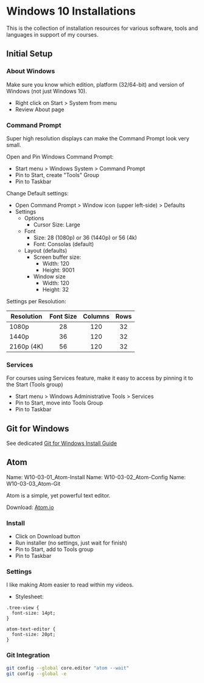 # Windows 10 Installations

This is the collection of installation resources for various software, tools and languages in support of my courses.

## Initial Setup

### About Windows

Make sure you know which edition, platform (32/64-bit) and version of Windows (not just Windows 10).

* Right click on Start > System from menu
* Review About page

### Command Prompt

Super high resolution displays can make the Command Prompt look very small.

Open and Pin Windows Command Prompt:

* Start menu > Windows System > Command Prompt
* Pin to Start, create "Tools" Group
* Pin to Taskbar

Change Default settings:

* Open Command Prompt > Window icon (upper left-side) > Defaults
* Settings
  * Options
    * Cursor Size: Large
  * Font
    * Size: 28 (1080p) or 36 (1440p) or 56 (4k)
    * Font: Consolas (default)
  * Layout (defaults)
    * Screen buffer size:
      * Width: 120
      * Height: 9001
    * Window size
      * Width: 120
      * Height: 32

Settings per Resolution:

| Resolution | Font Size | Columns | Rows |
|---|:---:|:---:|:---:|
|1080p|28|120|32|
|1440p|36|120|32|
|2160p (4K)|56|120|32|


### Services

For courses using Services feature, make it easy to access by pinning it to the Start (Tools group)

* Start menu > Windows Administrative Tools > Services
* Pin to Start, move into Tools Group
* Pin to Taskbar

## Git for Windows

See dedicated [Git for Windows Install Guide](git/README.md)

## Atom

Name: W10-03-01_Atom-Install
Name: W10-03-02_Atom-Config
Name: W10-03-03_Atom-Git

Atom is a simple, yet powerful text editor.

Download: [Atom.io](https://atom.io)

### Install

* Click on Download button
* Run installer (no settings, just wait for finish)
* Pin to Start, add to Tools group
* Pin to Taskbar

### Settings

I like making Atom easier to read within my videos.

* Stylesheet:

```stylesheet
.tree-view {
  font-size: 14pt;
}

atom-text-editor {
  font-size: 20pt;
}
```

### Git Integration

```bash
git config --global core.editor "atom --wait"
git config --global -e
```
